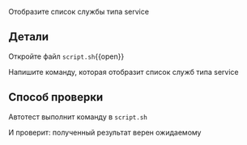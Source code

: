 Отобразите список службы типа service

## Детали

Откройте файл `script.sh`{{open}}

Напишите команду, которая отобразит список служб типа service

## Способ проверки

Автотест выполнит команду в `script.sh`

И проверит: полученный результат верен ожидаемому